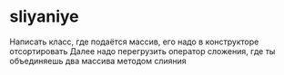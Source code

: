 # sliyaniye
 
Написать класс, где подаётся массив, его надо в конструкторе отсортировать
Далее надо перегрузить оператор сложения, где ты объединяешь два массива методом слияния
